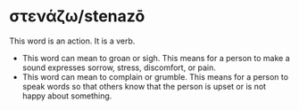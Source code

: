 # στενάζω/stenazō
This word is an action. It is a verb.

* This word can mean to groan or sigh. This means for a person to make a sound expresses sorrow, stress, discomfort, or pain.
* This word can mean to complain or grumble. This means for a person to speak words so that others know that the person is upset or is not happy about something.

